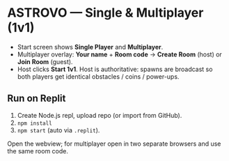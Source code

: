 # ASTROVO — Single & Multiplayer (1v1)

- Start screen shows **Single Player** and **Multiplayer**.
- Multiplayer overlay: **Your name** + **Room code** → **Create Room** (host) or **Join Room** (guest).
- Host clicks **Start 1v1**. Host is authoritative: spawns are broadcast so both players get identical obstacles / coins / power-ups.

## Run on Replit
1. Create Node.js repl, upload repo (or import from GitHub).
2. `npm install`
3. `npm start` (auto via `.replit`).

Open the webview; for multiplayer open in two separate browsers and use the same room code.
